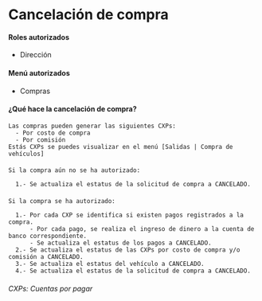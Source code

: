 # Cancelación de compra

#### Roles autorizados
- Dirección

#### Menú autorizados
- Compras

#### ¿Qué hace la cancelación de compra?    
    Las compras pueden generar las siguientes CXPs:
      - Por costo de compra
      - Por comisión
    Estás CXPs se puedes visualizar en el menú [Salidas | Compra de vehículos]
      
####
   
    Si la compra aún no se ha autorizado:
    
      1.- Se actualiza el estatus de la solicitud de compra a CANCELADO.

####

    Si la compra se ha autorizado:
    
      1.- Por cada CXP se identifica si existen pagos registrados a la compra.
          - Por cada pago, se realiza el ingreso de dinero a la cuenta de banco correspondiente.
          - Se actualiza el estatus de los pagos a CANCELADO.
      2.- Se actualiza el estatus de las CXPs por costo de compra y/o comisión a CANCELADO.
      3.- Se actualiza el estatus del vehículo a CANCELADO.
      4.- Se actualiza el estatus de la solicitud de compra a CANCELADO.
    
    
###### CXPs: Cuentas por pagar
